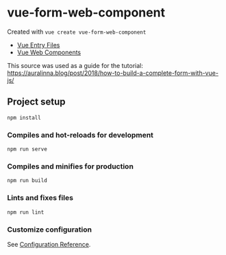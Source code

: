 # vue-form-web-component

Created with
`vue create vue-form-web-component`

- [Vue Entry Files](https://cli.vuejs.org/guide/build-targets.html#vue-vs-js-ts-entry-files)
- [Vue Web Components](https://vuejsdevelopers.com/2018/05/21/vue-js-web-component/)

This source was used as a guide for the tutorial:
https://auralinna.blog/post/2018/how-to-build-a-complete-form-with-vue-js/

## Project setup
```
npm install
```

### Compiles and hot-reloads for development
```
npm run serve
```

### Compiles and minifies for production
```
npm run build
```

### Lints and fixes files
```
npm run lint
```

### Customize configuration
See [Configuration Reference](https://cli.vuejs.org/config/).
